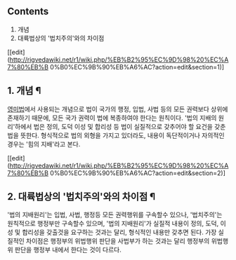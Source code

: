## Contents

    

1. 개념 
2. 대륙법상의 '법치주의'와의 차이점 

[[edit](http://rigvedawiki.net/r1/wiki.php/%EB%B2%95%EC%9D%98%20%EC%A7%80%EB%B
0%B0%EC%9B%90%EB%A6%AC?action=edit&section=1)]

## 1. 개념 ¶

[영미법](%EC%98%81%EB%AF%B8%EB%B2%95.md)에서 사용되는 개념으로 법이 국가의 행정, 입법, 사법 등의 모든
권력보다 상위에 존재하기 때문에, 모든 국가 권력이 법에 복종하여야 한다는 원칙이다. '법의 지배의 원리'하에서 법은 정의, 도덕 이성 및
합리성 등 법이 실질적으로 갖추어야 할 요건을 갖춘 법을 뜻한다. 형식적으로 법의 외형을 가지고 있더라도, 내용이 독단적이거나 자의적인
경우는 '힘의 지배'라고 본다.

  

[[edit](http://rigvedawiki.net/r1/wiki.php/%EB%B2%95%EC%9D%98%20%EC%A7%80%EB%B
0%B0%EC%9B%90%EB%A6%AC?action=edit&section=2)]

## 2. 대륙법상의 '법치주의'와의 차이점 ¶

'법의 지배원리'는 입법, 사법, 행정등 모든 권력행위를 구속할수 있으나, '법치주의'는 원칙적으로 행정부만 구속할수 있으며, '법의
지배원리'가 실질적 내용이 정의, 도덕, 이성 및 합리성을 갖출것을 요구하는 것과는 달리, 형식적인 내용만 갖추면 된다. 가장 실질적인
차이점은 행정부의 위법행위 판단을 사법부가 하는 것과는 달리 행정부의 위법행위 판단을 행정부 내에서 한다는 것이 다르다.

